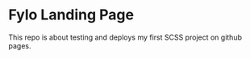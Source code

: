 # Fylo Landing Page

This repo is about testing and deploys my first SCSS project on github pages. 
